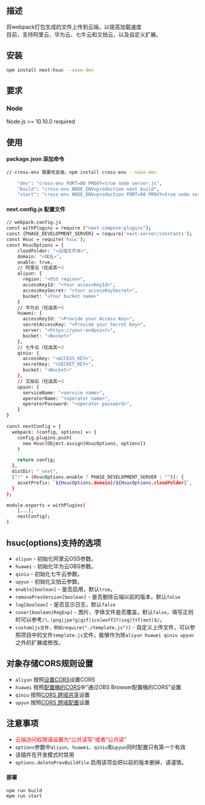## 描述
将webpack打包生成的文件上传到云端，以提高加载速度   
目前，支持阿里云、华为云、七牛云和又拍云，以及自定义扩展。 

## 安装
```bash
npm install next-hsuc --save-dev
```

## 要求
### Node
Node.js >= 10.10.0 required

## 使用
#### package.json 添加命令
```bash
// cross-env 需要先安装，npm install cross-env --save-dev

    "dev": "cross-env PORT=80 PROXY=true node server.js",
    "build": "cross-env NODE_ENV=production next build",
    "start": "cross-env NODE_ENV=production PORT=80 PROXY=true node server.js"
```

#### next.config.js 配置文件
```bash
// webpack.config.js
const withPlugins = require ("next-compose-plugins");
const {PHASE_DEVELOPMENT_SERVER} = require('next-server/constants');
const Hsuc = require('hsuc');
const HsucOptions = {
    cloudFolder: "<云端文件夹>",
    domain: "<域名>",
    enable: true,
    // 阿里云（任选其一）
    aliyun: {
      region: "<OSS region>",
      accessKeyId: "<Your accessKeyId>",
      accessKeySecret: "<Your accessKeySecret>",
      bucket: "<Your bucket name>"
    }
    // 华为云（任选其一）
    huawei: {
      accessKeyId: "<Provide your Access Key>",
      secretAccessKey: "<Provide your Secret Key>",
      server: "<https://your-endpoint>",
      bucket: "<Bucket>"
    },
    // 七牛云（任选其一）
    qiniu: {
      accessKey: "<ACCESS_KEY>",
      secretKey: "<SECRET_KEY>",
      bucket: "<Bucket>"
    },
    // 又拍云（任选其一）
    upyun: {
      serviceName: "<service name>",
      operatorName: "<operator name>",
      operatorPassword: "<operator password>",
    }
}

const nextConfig = {
  webpack: (config, options) => {
    config.plugins.push(
      new Hsuc(Object.assign(HsucOptions, options))
    )

    return config;
  },
  distDir: "_next",
  ["!" + (HsucOptions.enable ? PHASE_DEVELOPMENT_SERVER : "")]: {
    assetPrefix: `${HsucOptions.domain}/${HsucOptions.cloudFolder}`,
  }
};

module.exports = withPlugins(
    [...], 
    nextConfig);
)
```

## hsuc(options)支持的选项
- `aliyun` - 初始化阿里云OSS参数。
- `huawei` - 初始化华为云OBS参数。
- `qiniu` - 初始化七牛云参数。
- `upyun` - 初始化又拍云参数。
- `enable[boolean]` - 是否启用，默认`true`。
- `removePrevVersion[boolean]` - 是否删除云端以前的版本，默认`false`
- `log[boolean]` - 是否显示日志，默认`false`
- `cover[boolean|RegExp]` - 图片、字体文件是否覆盖，默认`false`，填写正则时可以参考`/\.(png|jpe?g|gif|ico|woff2?|svg|ttf|eot)$/`。
- `custom[js文件，例如require("./template.js")]` - 自定义上传文件，可以参照项目中的文件`template.js`文件，能够作为除`aliyun huawei qiniu upyun`之外的扩展或修改。


## 对象存储CORS规则设置
- `aliyun` 按照[设置CORS](https://help.aliyun.com/document_detail/44570.html?spm=5176.8465980.0.0.12871450vh6n2z)设置CORS
- `huawei` 按照[配置桶的CORS](https://support.huaweicloud.com/sdk-browserjs-devg-obs/obs_24_0201.html)中“通过OBS Browser配置桶的CORS”设置
- `qiniu` 按照[CORS 跨域共享](https://console.upyun.com/services/kszitt/antileechFile/)设置
- `upyun` 按照[CORS 跨域配置](http://docs.upyun.com/cdn/feature/#cors)设置

## 注意事项
- <label style="color:red">云端访问权限请设置为“公共读写”或者“公共读”</label>
- `options`参数中`aliyun`、`huawei`、`qiniu`和`upyun`同时配置只有第一个有效
- 该插件在开发模式时禁用
- `options.deletePrevBuildFile` 启用该项会把以前的版本删掉，请谨慎。

#### 部署
``` hash
npm run build
mpm run start
```

